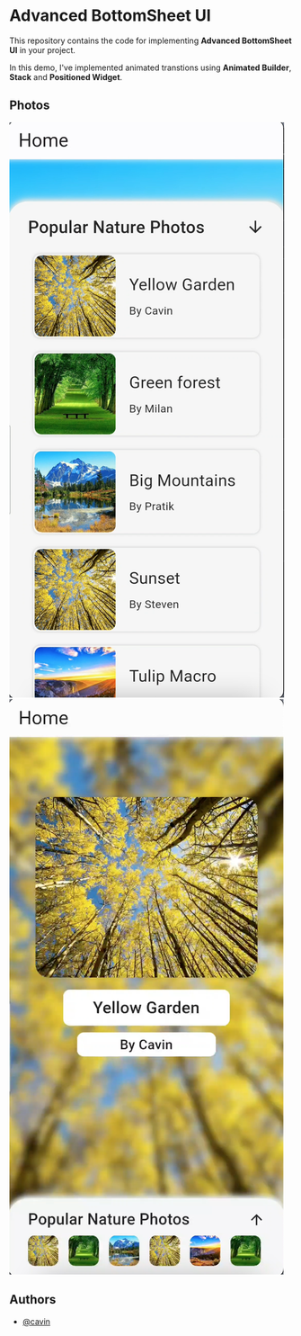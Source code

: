
# Advanced BottomSheet UI

This repository contains the code for implementing **Advanced BottomSheet UI** in your project.

In this demo, I've implemented animated transtions using **Animated Builder**, **Stack** and **Positioned Widget**.

## Photos
![Picture-1](https://github.com/Cavin6080/Advanced-BottomSheet-UI/blob/main/assets/bottom_sheet_photo_1.png)
![Picture-1](assets/bottom_sheet_photo_2.png)

## Authors
- [@cavin](https://github.com/cavin6080)



